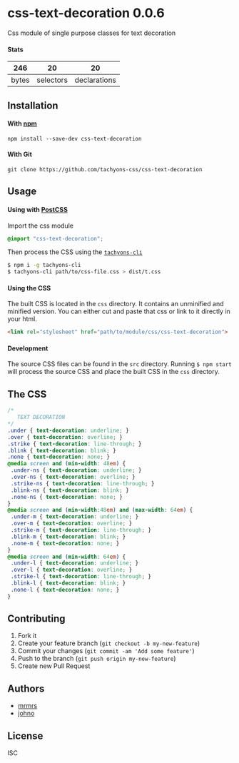 # css-text-decoration 0.0.6

Css module of single purpose classes for text decoration

#### Stats

246 | 20 | 20
---|---|---
bytes | selectors | declarations

## Installation

#### With [npm](https://npmjs.com)

```
npm install --save-dev css-text-decoration
```

#### With Git

```
git clone https://github.com/tachyons-css/css-text-decoration
```

## Usage

#### Using with [PostCSS](https://github.com/postcss/postcss)

Import the css module

```css
@import "css-text-decoration";
```

Then process the CSS using the [`tachyons-cli`](https://github.com/tachyons-css/tachyons-cli)

```sh
$ npm i -g tachyons-cli
$ tachyons-cli path/to/css-file.css > dist/t.css
```

#### Using the CSS

The built CSS is located in the `css` directory. It contains an unminified and minified version.
You can either cut and paste that css or link to it directly in your html.

```html
<link rel="stylesheet" href="path/to/module/css/css-text-decoration">
```

#### Development

The source CSS files can be found in the `src` directory.
Running `$ npm start` will process the source CSS and place the built CSS in the `css` directory.

## The CSS

```css
/*
   TEXT DECORATION
*/
.under { text-decoration: underline; }
.over { text-decoration: overline; }
.strike { text-decoration: line-through; }
.blink { text-decoration: blink; }
.none { text-decoration: none; }
@media screen and (min-width: 48em) {
 .under-ns { text-decoration: underline; }
 .over-ns { text-decoration: overline; }
 .strike-ns { text-decoration: line-through; }
 .blink-ns { text-decoration: blink; }
 .none-ns { text-decoration: none; }
}
@media screen and (min-width:48em) and (max-width: 64em) {
 .under-m { text-decoration: underline; }
 .over-m { text-decoration: overline; }
 .strike-m { text-decoration: line-through; }
 .blink-m { text-decoration: blink; }
 .none-m { text-decoration: none; }
}
@media screen and (min-width: 64em) {
 .under-l { text-decoration: underline; }
 .over-l { text-decoration: overline; }
 .strike-l { text-decoration: line-through; }
 .blink-l { text-decoration: blink; }
 .none-l { text-decoration: none; }
}
```

## Contributing

1. Fork it
2. Create your feature branch (`git checkout -b my-new-feature`)
3. Commit your changes (`git commit -am 'Add some feature'`)
4. Push to the branch (`git push origin my-new-feature`)
5. Create new Pull Request

## Authors

* [mrmrs](http://mrmrs.io)
* [johno](http://johnotander.com)

## License

ISC
